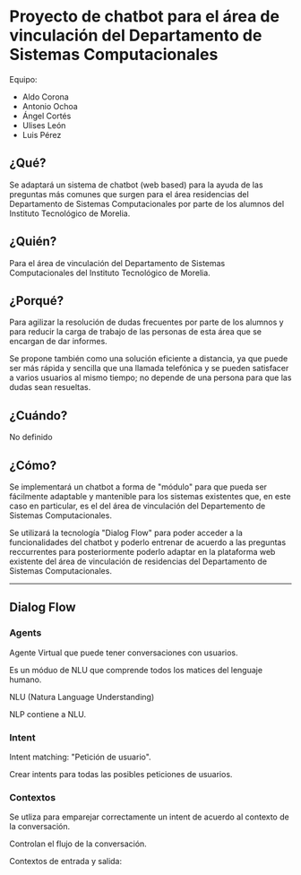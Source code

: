 # Proyecto de chatbot para el área de vinculación del Departamento de Sistemas Computacionales

Equipo:

- Aldo Corona
- Antonio Ochoa
- Ángel Cortés
- Ulises León
- Luis Pérez

## ¿Qué?

Se adaptará un sistema de chatbot (web based) para la ayuda de las preguntas
más comunes que surgen para el área residencias del Departamento de Sistemas
Computacionales por parte de los alumnos del Instituto Tecnológico de Morelia.

## ¿Quién?

Para el área de vinculación del Departamento de Sistemas Computacionales del
Instituto Tecnológico de Morelia.

## ¿Porqué?

Para agilizar la resolución de dudas frecuentes por parte de los alumnos y para
reducir la carga de trabajo de las personas de esta área que se encargan de dar
informes.

Se propone también como una solución eficiente a distancia, ya que puede ser
más rápida y sencilla que una llamada telefónica y se pueden satisfacer a varios
usuarios al mismo tiempo; no depende de una persona para que las dudas sean resueltas.

## ¿Cuándo?

No definido

## ¿Cómo?

Se implementará un chatbot a forma de "módulo" para que pueda ser fácilmente
adaptable y mantenible para los sistemas existentes que, en este caso en particular,
es el del área de vinculación del Departemento de Sistemas Computacionales.

Se utilizará la tecnología "Dialog Flow" para poder acceder a la funcionalidades
del chatbot y poderlo entrenar de acuerdo a las preguntas reccurrentes para
posteriormente poderlo adaptar en la plataforma web existente del área de
vinculación de residencias del Departamento de Sistemas Computacionales.

---

## Dialog Flow


### Agents

Agente Virtual que puede tener conversaciones con usuarios.

Es un móduo de NLU que comprende todos los matices del lenguaje humano.

NLU (Natura Language Understanding)

NLP contiene a NLU.

### Intent

Intent matching: "Petición de usuario".

Crear intents para todas las posibles peticiones de usuarios.

### Contextos

Se utliza para emparejar correctamente un intent de acuerdo al contexto de la
conversación.

Controlan el flujo de la conversación.

Contextos de entrada y salida:
